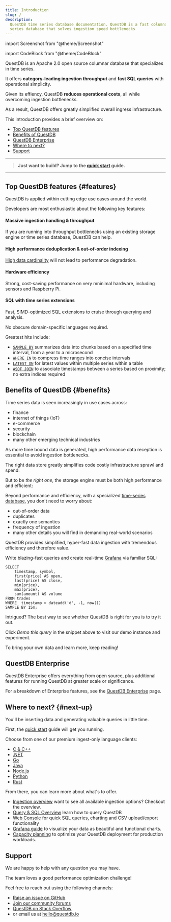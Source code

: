 ```yaml
---
title: Introduction
slug: /
description:
  QuestDB time series database documentation. QuestDB is a fast columnar time
  series database that solves ingestion speed bottlenecks
---
```


import Screenshot from "@theme/Screenshot"

import CodeBlock from "@theme/CodeBlock"

QuestDB is an Apache 2.0 open source columnar database that specializes in time
series.

It offers **category-leading ingestion throughput** and **fast SQL queries**
with operational simplicity.

Given its effiency, QuestDB **reduces operational costs**, all while overcoming
ingestion bottlenecks.

As a result, QuestDB offers greatly simplified overall ingress infrastructure.

This introduction provides a brief overview on:

- [Top QuestDB features](#features)
- [Benefits of QuestDB](#benefits)
- [QuestDB Enterprise](#questdb-enterprise)
- [Where to next?](#next-up)
- [Support](#support)

<hr />

> **Just want to build? Jump to the [quick start](/docs/quick-start/) guide.**

<hr />

## Top QuestDB features {#features}

QuestDB is applied within cutting edge use cases around the world.

Developers are most enthusiastic about the following key features:

#### Massive ingestion handling & throughput

If you are running into throughput bottlenecks using an existing storage engine
or time series database, QuestDB can help.

#### High performance deduplication & out-of-order indexing

[High data cardinality](/glossary/high-cardinality/) will not lead to
performance degradation.

#### Hardware efficiency

Strong, cost-saving performance on very mninimal hardware, including sensors and
Raspberry Pi.

#### SQL with time series extensions

Fast, SIMD-optimized SQL extensions to cruise through querying and analysis.

No obscure domain-specific languages required.

Greatest hits include:

- [`SAMPLE BY`](/docs/reference/sql/sample-by/) summarizes data into chunks
  based on a specified time interval, from a year to a microsecond
- [`WHERE IN`](/docs/reference/sql/where/#time-range) to compress time ranges
  into concise intervals
- [`LATEST ON`](/docs/reference/sql/latest-on/) for latest values within
  multiple series within a table
- [`ASOF JOIN`](/docs/reference/sql/asof-join/) to associate timestamps between
  a series based on proximity; no extra indices required

## Benefits of QuestDB {#benefits}

Time series data is seen increasingly in use cases across:

- finance
- internet of things (IoT)
- e-commerce
- security
- blockchain
- many other emerging technical industries

As more time bound data is generated, high performance data reception is
essential to avoid ingestion bottlenecks.

The right data store greatly simplifies code costly infrastructure sprawl and
spend.

But to be _the right one_, the storage engine must be both high performance and
efficient:

<Screenshot
  alt="A chart showing high-cardinality ingestion performance of InfluxDB, TimescaleDB, and QuestDB"
  src="/img/benchmark/benchmark_all_q1_2024.webp"
  width={650}
  title="Benchmark results for QuestDB 7.3.10, InfluxDB 2.7.4 and Timescale 2.14.2"
/>

Beyond performance and efficiency, with a specialized
[time-series database](/glossary/time-series-database/), you don't need to worry
about:

- out-of-order data
- duplicates
- exactly one semantics
- frequency of ingestion
- many other details you will find in demanding real-world scenarios

QuestDB provides simplified, hyper-fast data ingestion with tremendous
efficiency and therefore value.

Write blazing-fast queries and create real-time
[Grafana](/docs/third-party-tools/grafana/) via familiar SQL:

```questdb-sql title='Navigate time with SQL' demo
SELECT
    timestamp, symbol,
    first(price) AS open,
    last(price) AS close,
    min(price),
    max(price),
    sum(amount) AS volume
FROM trades
WHERE  timestamp > dateadd('d', -1, now())
SAMPLE BY 15m;
```

Intrigued? The best way to see whether QuestDB is right for you is to try it
out.

Click _Demo this query_ in the snippet above to visit our demo instance and
experiment.

To bring your own data and learn more, keep reading!

## QuestDB Enterprise

QuestDB Enterprise offers everything from open source, plus additional features
for running QuestDB at greater scale or significance.

For a breakdown of Enterprise features, see the
[QuestDB Enterprise](/enterprise/) page.

## Where to next? {#next-up}

You'll be inserting data and generating valuable queries in little time.

First, the [quick start](/docs/quick-start/) guide will get you running.

Choose from one of our premium ingest-only language clients:

- [C & C++](/docs/clients/ingest-c-and-cpp)
- [.NET](/docs/clients/ingest-dotnet)
- [Go](/docs/clients/ingest-go)
- [Java](/docs/clients/java_ilp)
- [Node.js](/docs/clients/ingest-node)
- [Python](/docs/clients/ingest-python)
- [Rust](/docs/clients/ingest-rust)

From there, you can learn more about what's to offer.

- [Ingestion overview](/docs/ingestion-overview/) want to see all available
  ingestion options? Checkout the overview.
- [Query & SQL Overview](/docs/reference/sql/overview/) learn how to query
  QuestDB
- [Web Console](/docs/web-console/) for quick SQL queries, charting and CSV
  upload/export functionality
- [Grafana guide](/docs/third-party-tools/grafana/) to visualize your data as
  beautiful and functional charts.
- [Capacity planning](/docs/deployment/capacity-planning/) to optimize your
  QuestDB deployment for production workloads.

## Support

We are happy to help with any question you may have.

The team loves a good performance optimization challenge!

Feel free to reach out using the following channels:

- [Raise an issue on GitHub](https://github.com/questdb/questdb/issues/new/choose)
- [Join our community forums](https://community.questdb.io/)
- [QuestDB on Stack Overflow](https://stackoverflow.com/questions/tagged/questdb)
- or email us at [hello@questdb.io](mailto:hello@questdb.io)
